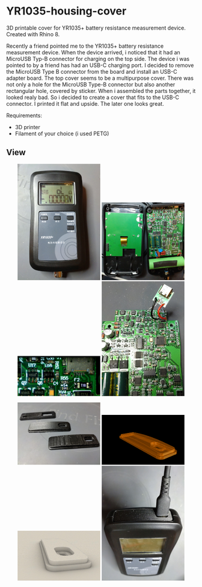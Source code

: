# YR1035-housing-cover
3D printable cover for YR1035+ battery resistance measurement device. Created with Rhino 8.

Recently a friend pointed me to the YR1035+ battery resistance measurement device. When the device arrived, i noticed that it had an MicroUSB Typ-B connector for charging on the top side. The device i was pointed to by a friend has had an USB-C charging port. I decided to remove the MicroUSB Type B connector from the board and install an USB-C adapter board. The top cover seems to be a multipurpose cover. There was not only a hole for the MicroUSB Type-B connector but also another rectangular hole, covered by sticker.
When i assembled the parts together, it looked realy bad. So i decided to create a cover that fits to the USB-C connector.
I printed it flat and upside. The later one looks great. 

Requirements:
* 3D printer 
* Filament of your choice (i used PETG)

## View
<p align="center">
<img src="IMG_20250117_203617.jpg" width="220"> 
<img src="IMG_20250116_164944.jpg" width="220">
<img src="Bildschirmfoto vom 2025-01-16 16-51-14.jpg" width="220">
<img src="IMG_20250116_173653.jpg" width="220">
</p>  
<p align="center">
<img src="IMG_20250117_202047.jpg" width="220">
<img src="Iso7.png" width="220">
<img src="Iso5.png" width="220">
<img src="IMG_20250117_202648.jpg" width="220">  
</p>  
